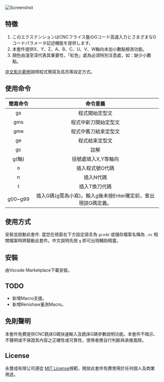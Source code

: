 ![Screenshot](https://raw.githubusercontent.com/syzlmr/milling-gcode-snippet/master/images/gcode.gif)

## 特徵

1. このエクステンションはCNCフライス盤のGコード高速入力とさまざまなGコードパラメータ記述機能を提供します。
2. 本套件提供X、Y、Z、A、B、C、U、V、W軸向未加小數點檢測功能。
3. 顏色由淺至深代表其重要性，「紅色」處為必須特別注意處，如：缺少小數點。

[中文影片範例](https://www.ehosei.com/gcode-quick-editing)說明程式簡寫及高亮等設定方式。  

## 使用命令
簡寫命令| 命令意義 |
:-------:|:-----: |
gs     | 程式開始定型文 |
gms    | 程式中新刀開始定型文 |
gme    | 程式中舊刀結束定型文 |   
ge     | 程式結束定型文 |
gc     | 註解 |
g(軸)  | 括號處填入X,Y等軸向 |
o      | 插入程式號O代碼 |
n      | 插入N代碼 |
t      | 插入T換刀代碼 |
g00~g99| 插入G碼(g需為小寫)。輸入g後未按Enter確定前，會出現該G碼定義。|

## 使用方式

安裝並啟動此套件. 當您在視窗右下方設定語言為 `gcode` 或儲存檔案名稱為 `.nc` 相關檔案時將驅動此套件。中文說明先按 `g` 即可出現輔助精靈。

## 安裝

由Vscode Marketplace下載安裝。

## TODO

- 新增Macro支援。
- 新增Renishaw量測Macro。

## 免則聲明

本套件免費提供CNC銑床G碼快速輸入及銑床G碼參數說明功能。本套件不暗示、不聲明或不保證其內容之正確性或可靠性，使用者應自行判斷與承擔風險。

## License

永豐成有限公司遵從 [MIT License](https://opensource.org/licenses/MIT)規範，開放此套件免費使用於任何個人及商業用途。
